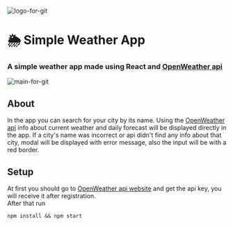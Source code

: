 ![logo-for-git](https://user-images.githubusercontent.com/99086730/167442524-92dfda29-8975-44f4-8b95-a0e11b785bfd.png)
# 🌦 Simple Weather App
### A simple weather app made using React and [OpenWeather api](https://openweathermap.org/api)
![main-for-git](https://user-images.githubusercontent.com/99086730/167442837-7d813cca-3a81-4966-82ea-fbff644a0090.png)
## About
In the app you can search for your city by its name. Using the [OpenWeather api](https://openweathermap.org/api) info about current weather and daily forecast will be 
displayed directly in the app. If a city's name was incorrect or api didn't find any info about that city, modal will be displayed with error message, also the input
will be with a red border.
## Setup
At first you should go to [OpenWeather api website](https://openweathermap.org/api) and get the api key, you will receive it after registration.<br>
After that run 
```
npm install && npm start
```
